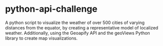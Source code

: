 # python-api-challenge
A python script to visualize the weather of over 500 cities of varying distances from the equator, by creating a representative model of localized weather. Additionally, using the Geoapify API and the geoViews Python library to create map visualizations.
